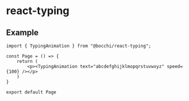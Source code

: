 # react-typing

## Example
```tsx
import { TypingAnimation } from "@bocchi/react-typing";

const Page = () => {
    return (
        <p><TypingAnimation text="abcdefghijklmopqrstuvwxyz" speed={100} /></p>
    )
}

export default Page
```
